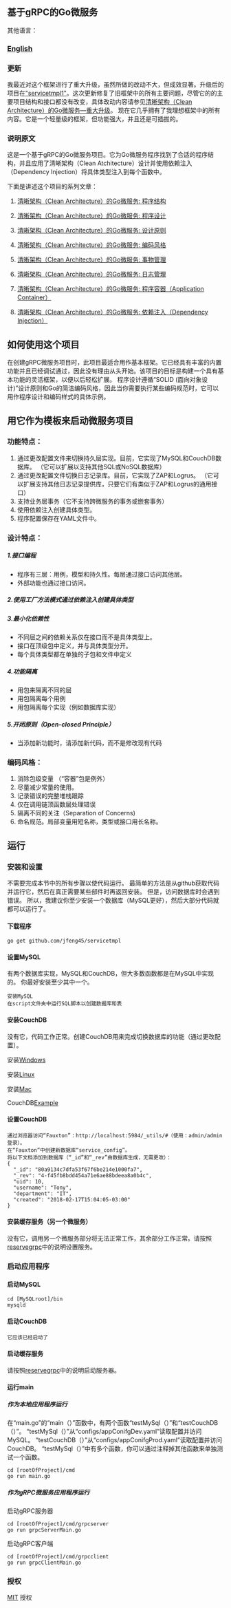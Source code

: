 ## 基于gRPC的Go微服务

其他语言：

### **[English](README.md)**

### 更新
我最近对这个框架进行了重大升级，虽然所做的改动不大，但成效显著。升级后的项目在["servicetmpl1"](https://github.com/jfeng45/servicetmpl1)。这次更新修复了旧框架中的所有主要问题，尽管它的的主要项目结构和接口都没有改变，具体改动内容请参见[清晰架构（Clean Architecture）的Go微服务—重大升级](https://blog.csdn.net/weixin_38748858/article/details/107565358/)。 现在它几乎拥有了我理想框架中的所有内容。它是一个轻量级的框架，但功能强大，并且还是可插拔的。

### 说明原文
这是一个基于gRPC的Go微服务项目。它为Go微服务程序找到了合适的程序结构，并且应用了清晰架构（Clean Atchitecture）设计并使用依赖注入（Dependency Injection）将具体类型注入到每个函数中。

下面是讲述这个项目的系列文章：

1. [清晰架构（Clean Architecture）的Go微服务: 程序结构](https://blog.csdn.net/weixin_38748858/article/details/103629874)

1. [清晰架构（Clean Architecture）的Go微服务: 程序设计](https://blog.csdn.net/weixin_38748858/article/details/103708927)

1. [清晰架构（Clean Architecture）的Go微服务: 设计原则](https://blog.csdn.net/weixin_38748858/article/details/103761028)

1. [清晰架构（Clean Architecture）的Go微服务: 编码风格](https://blog.csdn.net/weixin_38748858/article/details/104152116)

1. [清晰架构（Clean Architecture）的Go微服务: 事物管理](https://blog.csdn.net/weixin_38748858/article/details/104067578)

1. [清晰架构（Clean Architecture）的Go微服务: 日志管理](https://blog.csdn.net/weixin_38748858/article/details/103822111)

1. [清晰架构（Clean Architecture）的Go微服务: 程序容器（Application Container）](https://blog.csdn.net/weixin_38748858/article/details/103914642)

1. [清晰架构（Clean Architecture）的Go微服务: 依赖注入（Dependency Injection）](https://blog.csdn.net/weixin_38748858/article/details/103999523)

## 如何使用这个项目
在创建gRPC微服务项目时，此项目最适合用作基本框架。它已经具有丰富的内置功能并且已经调试通过，因此没有理由从头开始。该项目的目标是构建一个具有基本功能的灵活框架，以便以后轻松扩展。
程序设计遵循“SOLID (面向对象设计)”设计原则和Go的简洁编码风格，因此当你需要执行某些编码规范时，它可以用作程序设计和编码样式的具体示例。

## 用它作为模板来启动微服务项目
### 功能特点：
1. 通过更改配置文件来切换持久层实现。目前，它实现了MySQL和CouchDB数据库。 （它可以扩展以支持其他SQL或NoSQL数据库）
2. 通过更改配置文件切换日志记录库。目前，它实现了ZAP和Logrus。 （它可以扩展支持其他日志记录提供库，只要它们有类似于ZAP和Logrus的通用接口）
3. 支持业务层事务（它不支持跨微服务的事务或嵌套事务）
4. 使用依赖注入创建具体类型。
5. 程序配置保存在YAML文件中。

### 设计特点：
##### 1.接口编程
* 程序有三层：用例，模型和持久性。每层通过接口访问其他层。
* 外部功能也通过接口访问。
##### 2.使用工厂方法模式通过依赖注入创建具体类型
##### 3.最小化依赖性
* 不同层之间的依赖关系仅在接口而不是具体类型上。
* 接口在顶级包中定义，并与具体类型分开。
* 每个具体类型都在单独的子包和文件中定义
##### 4.功能隔离
* 用包来隔离不同的层
* 用包隔离每个用例
* 用包隔离每个实现（例如数据库实现）
##### 5.开闭原则（Open-closed Principle）
* 当添加新功能时，请添加新代码，而不是修改现有代码
 
### 编码风格：
1. 消除包级变量 （“容器”包是例外）
2. 尽量减少常量的使用。
3. 记录错误的完整堆栈跟踪
4. 仅在调用链顶函数层处理错误
5. 隔离不同的关注（Separation of Concerns)
6. 命名规范。局部变量用短名称，类型或接口用长名称。 

## 运行

### 安装和设置

不需要完成本节中的所有步骤以使代码运行。 最简单的方法是从github获取代码并运行它，然后在真正需要某些部件时再返回安装。 但是，访问数据库时会遇到错误。
所以，我建议你至少安装一个数据库（MySQL更好），然后大部分代码就都可以运行了。

#### 下载程序

```
go get github.com/jfeng45/servicetmpl
```

#### 设置MySQL

有两个数据库实现，MySQL和CouchDB，但大多数函数都是在MySQL中实现的。 你最好安装至少其中一个。

```
安装MySQL
在script文件夹中运行SQL脚本以创建数据库和表
```
#### 安装CouchDB

没有它，代码工作正常。创建CouchDB用来完成切换数据库的功能（通过更改配置）。

安装[Windows](https://docs.couchdb.org/en/2.2.0/install/windows.html)

安装[Linux](https://docs.couchdb.org/en/2.2.0/install/unix.html)

安装[Mac](https://docs.couchdb.org/en/2.2.0/install/mac.html)

CouchDB[Example](https://github.com/go-kivik/kivik/wiki/Usage-Examples)

#### 设置CouchDB

```
通过浏览器访问“Fauxton”：http://localhost:5984/_utils/#（使用：admin/admin登录）。
在“Fauxton”中创建新数据库“service_config”。
将以下文档添加到数据库（“_id”和“_rev”由数据库生成，无需更改）：
{
  "_id": "80a9134c7dfa53f67f6be214e1000fa7",
  "_rev": "4-f45fb8bdd454a71e6ae88bdeea8a0b4c",
  "uid": 10,
  "username": "Tony",
  "department": "IT",
  "created": "2018-02-17T15:04:05-03:00"
}
```
#### 安装缓存服务（另一个微服务）

没有它，调用另一个微服务部分将无法正常工作，其余部分工作正常。请按照[reservegrpc](https://github.com/jfeng45/reservegrpc)中的说明设置服务。

### 启动应用程序

#### 启动MySQL
```
cd [MySQLroot]/bin
mysqld
```

#### 启动CouchDB
```
它应该已经启动了
```
#### 启动缓存服务

请按照[reservegrpc](https://github.com/jfeng45/reservegrpc)中的说明启动服务器。

#### 运行main

##### 作为本地应用程序运行

在“main.go”的“main（）”函数中，有两个函数“testMySql（）”和“testCouchDB（）”。
“testMySql（）”从“configs/appConifgDev.yaml”读取配置并访问MySQL。 “testCouchDB（）”从“configs/appConifgProd.yaml”读取配置并访问CouchDB。
“testMySql（）”中有多个函数，你可以通过注释掉其他函数来单独测试一个函数。

```
cd [rootOfProject]/cmd
go run main.go
```
##### 作为gRPC微服务应用程序运行

启动gRPC服务器
```
cd [rootOfProject]/cmd/grpcserver
go run grpcServerMain.go
```
启动gRPC客户端
```
cd [rootOfProject]/cmd/grpcclient
go run grpcClientMain.go
```

### 授权

[MIT](LICENSE.txt) 授权


